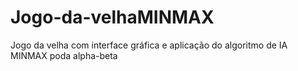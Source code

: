 # Jogo-da-velhaMINMAX
Jogo da velha com interface gráfica e aplicação do algoritmo de IA MINMAX poda alpha-beta
